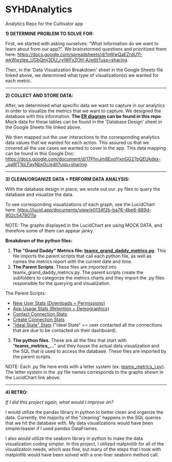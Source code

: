 # SYHDAnalytics
Analytics Repo for the Cultivator app

**1) DETERMINE PROBLEM TO SOLVE FOR:**

First, we started with asking ourselves: "What information do we want to learn about from our app?". We brainstormed questions and prioritized them here: https://docs.google.com/spreadsheets/d/1nWwQaEZrdU11-wkWwzlee_UGbQmj3DU_rylWFxZOH-A/edit?usp=sharing.

Then, in the 'Data Visualization Breakdown' sheet in the Google Sheets file linked above, we determined what type of visualization(s) we wanted for each metric.

----------------------------------------------------------------

**2) COLLECT AND STORE DATA:**

After, we determined what specific data we want to capture in our analytics in order to visualize the metrics that we want to capture. We designed the database with this information. **The [ER diagram](https://github.com/scootzie/SYHDAnalytics/blob/master/ER%20Diagram.png) can be found in this repo**. Mock data for these tables can be found in the 'Database Design' sheet in the Google Sheets file linked above.

We then mapped out the user interactions to the corresponding analytics data values that we wanted for each action. This assured us that we covered all the use cases we wanted to cover in the app. This data mapping can be found in this Google Doc: https://docs.google.com/document/d/17PhnJm8EooYixnGG27pQEUkdex-_paWT1bLFayNbx0c/edit?usp=sharing.

----------------------------------------------------------------

**3) CLEAN/ORGANIZE DATA + PERFORM DATA ANALYSIS:**

With the database design in place, we wrote out our .py files to query the database and visualize the data.

To see corresponding visualizations of each graph, see the LucidChart here: https://lucid.app/documents/view/e0134f2b-ba76-4be6-889d-902c5478011a

NOTE: The graphs displayed in the LucidChart are using MOCK DATA, and therefore some of them can appear janky.

**Breakdown of the python files:**

1) **The "Grand Daddy" Metrics file: [teamx_grand_daddy_metrics.py](https://github.com/scootzie/SYHDAnalytics/blob/master/teamx_grand_daddy_metrics.py)**. This file imports the parent scripts that call each python file, as well as names the metrics report with the current date and time.
2) **The Parent Scripts**. These files are imported into teamx_grand_daddy_metrics.py. The parent scripts create the subfolders to categorize the metrics charts and they import the .py files responsible for the querying and visualization. 

The Parent Scripts:

- [New User Stats (Downloads + Permissions)](https://github.com/scootzie/SYHDAnalytics/blob/master/teamx_app_store_new_members_member_stats.py)
- [App Usage Stats (Retention + Demographics)](https://github.com/scootzie/SYHDAnalytics/blob/master/teamx_app_usage_retention_demographics.py)
- [Contact Connection Stats](https://github.com/scootzie/SYHDAnalytics/blob/master/teamx_contact_and_mark_as_contacted.py)
- [Create Connection Stats](https://github.com/scootzie/SYHDAnalytics/blob/master/teamx_create_connection_stats.py)
- ["Ideal State" Stats](https://github.com/scootzie/SYHDAnalytics/blob/master/teamx_due_connections_ideal_state.py) ("Ideal State" == user contacted all the connections that are due to be contacted on their dashboard).

3) **The python files**. These are all the files that start with "**teamx_metrics_...**" and they house the actual data visualization and the SQL that is used to access the database. These files are imported by the parent scripts.

NOTE: Each .py file here ends with a letter system (ex: [teamx_metrics_j.py](https://github.com/scootzie/SYHDAnalytics/blob/master/teamx_metrics_j.py)). The letter system in the .py file names corresponds to the graphs shown in the LucidChart link above.

----------------------------------------------------------------

**4) RETRO:**

_If I did this project again, what would I improve on?_

I would utilize the pandas library in python to better clean and organize the data. Currently, the majority of the "cleaning" happens in the SQL queries that we hit the database with. My data visualizations would have been simpler/easier if I used pandas DataFrames.

I also would utilize the seaborn library in python to make the data visualization coding simpler. In this project, I utilized matplotlib for all of the visualizatoin needs, which was fine, but many of the steps that I took with matplotlib would have been solved with a one-liner seaborn method call.

